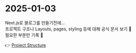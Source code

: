 # 2025-01-03

Next.js로 블로그를 만들기전에...  
프로젝트 구조나 Layouts, pages, styling 등에 대해 공식 문서 보기 👵  
필요한 부분만 기록 🤏

👉 [Project Structure](/categories/javascript/nextjs/project-structure.md "프로젝트 구조")
